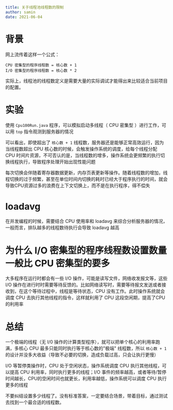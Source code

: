 ```yaml
title: 关于线程池线程数的限制
author: samin
date: 2021-06-04
```

# 背景

网上流传着这样一个公式：

    CPU 密集型的程序线程数 = 核心数 + 1
    I/O 密集型的程序线程数 = 核心数 * 2

实际上，线程池的线程数定义是需要大量的实际调试才能得出来比较适合当前项目的配置。

# 实验

使用 `Cpu100Run.java` 程序，可以模拟启动多线程（ CPU 密集型 ）进行工作，可以用 `top` 指令观测到服务器的情况

可以看出，即使超出了 `核心数 + 1` 线程数，服务器还是能够正常高效运行，因为当线程数超出 CPU 核心数的时候，会触发操作系统的调度，给每个线程分配
CPU 时间片资源，不可否认的是，当线程数的增多，操作系统会更频繁的执行切换线程执行，导致程序处理开始出现性能问题

每次切换会伴随着寄存器数据更新，内存页表更新等操作。随着线程数的增加，线程切换的过于频繁，甚至在单位时间内切换的耗时已经大于程序执行的时间，就会导致CPU资源过多的浪费在上下文切换上，而不是在执行程序，得不偿失

# loadavg

在并发编程的时候，需要结合 CPU 使用率和 loadavg 来综合分析服务器的情况，一般而言，排队越多的线程数待执行会导致 loadavg 越高

# 为什么 I/O 密集型的程序线程数设置数量一般比 CPU 密集型的要多

大多程序在运行时都会有一些 I/O 操作，可能是读写文件，网络收发报文等，这些 I/O
操作在进行时时需要等待反馈的。比如网络读写时，需要等待报文发送或者接收到，在这个等待过程中，线程是等待状态，CPU 没有工作。此时操作系统就会调度
CPU 去执行其他线程的指令，这样就利用了 CPU 这段空闲期，提高了CPU的利用率

# 总结

一个极端的线程（无 I/0 操作的计算类型程序），就可以把单个核心的利用率跑满，多核心 CPU 最多只能同时执行等于核心数的"极端"
线程数，所以 `核心数 + 1` 的设计并没多大收益（导致不必要的切换，造成负载过高，只会让执行更慢）

I/O 等暂停类操作时，CPU 处于空闲状态，操作系统调度 CPU 执行其他线程，可以提高 CPU 利用率，同时执行更多的线程；I/O
事件的频率越高，或者等待/暂停时间越长，CPU的空闲时间也就更长，利用率越低，操作系统可以调度 CPU 执行更多的线程

不要纠结设置多少线程了。没有标准答案，一定要结合场景，带着目标，通过测试去找到一个最合适的线程数。





